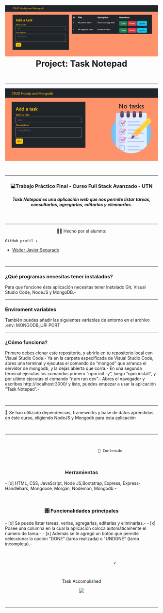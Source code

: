 
<div>
<h1 align="center"><img src="./src/public/img/task.png"> Project: Task Notepad</h1>
&nbsp;

---
<p><img src="./src/public/img/no_task.png""></p>
</div>
&nbsp;

---

 <h3 align="center"> 💻Trabajo Práctico Final - Curso Full Stack Avanzado - UTN</h3>
<h5 align="center">Task Notepad es una aplicación web que nos permite listar tareas, consultarlas, agregarlas, editarlas y eliminarlas.</h5>


&nbsp;

---

<p align="center">👩‍💻 Hecho  por el alumno:</p>

```GitHub profil ↓```
<ul>
        <li><a href="https://github.com/waltersegurado" target="_blank">Walter Javier Segurado</a></li>
</ul>
&nbsp;

---
### ¿Qué programas necesitas tener instalados?
Para que funcione ésta aplicación necesitas tener instalado Git, Visual Studio Code, NodeJS y MongoDB.-
&nbsp;

---
### Enviroment variables
También puedes añadir las siguientes variables de entorno en el archivo .env:
MONGODB_URI 
PORT
&nbsp;

---
### ¿Cómo funciona?
Primero debes clonar este repositorio, y abrirlo en tu repositorio local con Visual Studio Code.-
Ya en la carpeta especificada de Visual Studio Code, abres una terminal y ejecutas el comando de “mongod” que arranca el servidor de mongodb, y la dejas abierta que corra.-
En una segunda terminal ejecutas los comandos primero “npm init -y”, luego “npm install”, y por ultimo ejecutas el comando “npm run dev”.- 
Abres el navegador y escribes http://localhost:3000/ y listo, puedes empezar a usar la aplicación “Task Notepad”.-

&nbsp;

---

<p>💪 Se han utilizado dependencias, frameworks y base de datos aprendidos en éste curso, eligiendo NodeJS y Mongodb para ésta aplicación</p>
&nbsp;

---

&nbsp;

``` 
                                           📝 Contenido
```
   
&nbsp;

<h3 align="center">Herramientas</h3>
- [x] HTML, CSS, JavaScript, Node JS,Bootstrap, Express, Express-Handlebars, Mongoose, Morgan, Nodemon, Mongodb.-


   
&nbsp;

<h3 align="center">🎛 Funcionalidades principales</h3>
- [x] Se puede listar tareas, verlas, agregarlas, editarlas y eliminarlas.-
- [x] Posee una columna en la cual la aplicación coloca automáticamente el número de tarea.-
- [x] Además se le agregó un botón que permite seleccionar la opción "DONE" (tarea realizada) o "UNDONE" (tarea incompleta).- 
&nbsp;

 
&nbsp;

``` 
                                                  ✔️
```
 
&nbsp;

<p align="center">Task Accomplished</p>
<p align="center"><img src="https://media.giphy.com/media/7JEPMRdfPLfq1sjZUJ/giphy-downsized-large.gif" width="300px"></p>
 
 
&nbsp;


---
